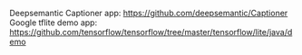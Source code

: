 Deepsemantic Captioner app: https://github.com/deepsemantic/Captioner
Google tflite demo app: https://github.com/tensorflow/tensorflow/tree/master/tensorflow/lite/java/demo
